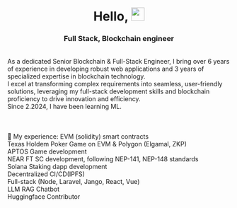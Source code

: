 <!--suppress HtmlDeprecatedAttribute -->
<div>
<!--  <img align="left" src="./assets/1234 (16).png" width="270" height = '320'/> -->
<h1 align="center">Hello, <img src="https://raw.githubusercontent.com/MartinHeinz/MartinHeinz/master/wave.gif" width="30" height="30" />
 </h1>
<h3 align="center">Full Stack, Blockchain engineer</h3>
<br/>
As a dedicated Senior Blockchain & Full-Stack Engineer, I bring over 6 years of experience in developing robust web applications and 3 years of specialized expertise in blockchain technology.<br>
I excel at transforming complex requirements into seamless, user-friendly solutions, leveraging my full-stack development skills and blockchain proficiency to drive innovation and efficiency.<br>
Since 2.2024, I have been learning ML.<br>
</div>
<br><br><br>
💪 My experience:
EVM (solidity) smart contracts <br>
Texas Holdem Poker Game on EVM & Polygon (Elgamal, ZKP) <br>
APTOS Game development<br>
NEAR FT SC development, following NEP-141, NEP-148 standards <br>
Solana Staking dapp development<br>
Decentralized CI/CD(IPFS)<br>
Full-stack (Node, Laravel, Jango, React, Vue)<br>
LLM RAG Chatbot<br>
Huggingface Contributor<br>
</div>

